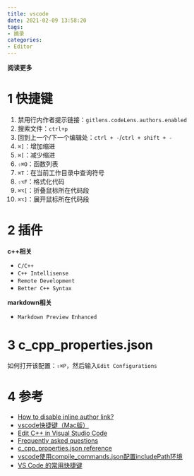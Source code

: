 ```yaml
---
title: vscode
date: 2021-02-09 13:58:20
tags: 
- 摘录
categories: 
- Editor
---
```


**阅读更多**

<!--more-->

# 1 快捷键

1. 禁用行内作者提示链接：`gitlens.codeLens.authors.enabled`
1. 搜索文件：`ctrl+p`
1. 回到上一个/下一个编辑处：`ctrl + -`/`ctrl + shift + -`
1. `⌘]`：增加缩进
1. `⌘[`：减少缩进
1. `⇧⌘O`：函数列表
1. `⌘T`：在当前工作目录中查询符号
1. `⇧⌥F`：格式化代码
1. `⌘⌥[`：折叠鼠标所在代码段
1. `⌘⌥]`：展开鼠标所在代码段

# 2 插件

**c++相关**

* `C/C++`
* `C++ Intellisense`
* `Remote Development`
* `Better C++ Syntax`

**markdown相关**

* `Markdown Preview Enhanced`

# 3 c_cpp_properties.json

如何打开该配置：`⇧⌘P`，然后输入`Edit Configurations`

# 4 参考

* [How to disable inline author link?](https://github.com/eamodio/vscode-gitlens/issues/54)
* [vscode快捷键（Mac版）](https://zhuanlan.zhihu.com/p/66331018)
* [Edit C++ in Visual Studio Code](https://code.visualstudio.com/docs/cpp/cpp-ide)
* [Frequently asked questions](https://code.visualstudio.com/docs/cpp/faq-cpp)
* [c_cpp_properties.json reference](https://code.visualstudio.com/docs/cpp/c-cpp-properties-schema-reference)
* [vscode使用compile_commands.json配置includePath环境](https://blog.csdn.net/qq_37868450/article/details/105013325)
* [VS Code 的常用快捷键](https://zhuanlan.zhihu.com/p/44044896)